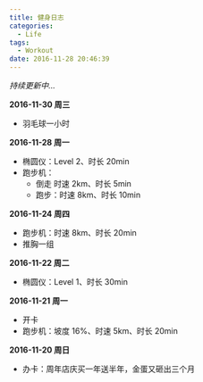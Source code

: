 ```yaml
---
title: 健身日志
categories:
  - Life
tags:
  - Workout
date: 2016-11-28 20:46:39
---
```


*持续更新中...*	

**2016-11-30 周三**

* 羽毛球一小时

<!-- more -->


**2016-11-28 周一**

* 椭圆仪：Level 2、时长 20min
* 跑步机：
	* 倒走 时速 2km、时长 5min
	* 跑步：时速 8km、时长 10min

**2016-11-24 周四**

* 跑步机：时速 8km、时长 20min
* 推胸一组

**2016-11-22 周二**

* 椭圆仪：Level 1、时长 30min 

**2016-11-21 周一**

* 开卡
* 跑步机：坡度 16%、时速 5km、时长 20min

**2016-11-20 周日**

* 办卡：周年店庆买一年送半年，金蛋又砸出三个月

